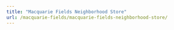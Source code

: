 ```yaml
---
title: "Macquarie Fields Neighborhood Store"
url: /macquarie-fields/macquarie-fields-neighborhood-store/
---
```

